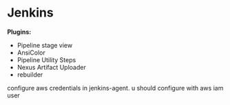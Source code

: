 # Jenkins

**Plugins:**
* Pipeline stage view
* AnsiColor
* Pipeline Utility Steps
* Nexus Artifact Uploader
* rebuilder

configure aws credentials in jenkins-agent. u should configure with aws iam user